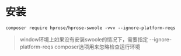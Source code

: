 # 安装

```shell
composer require hprose/hprose-swoole -vvv --ignore-platform-reqs
```
> window环境上如果没有安装swoole的情况下，需要指定 --ignore-platform-reqs composer选项用来忽略检查运行环境